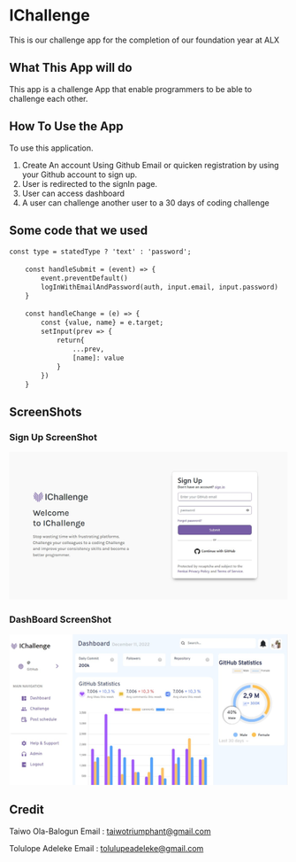 # IChallenge
This is our challenge app for the completion of our foundation year at ALX

## What This App will do
This app is a challenge App that enable programmers to be able to challenge each other.

## How To Use the App
To use this application.
1. Create An account Using Github Email or quicken registration by using your Github account to sign up.
2. User is redirected to the signIn page.
3. User can access dashboard
4. A user can challenge another user to a 30 days of coding challenge

## Some code that we used
```
const type = statedType ? 'text' : 'password';

    const handleSubmit = (event) => {
        event.preventDefault()
        logInWithEmailAndPassword(auth, input.email, input.password)
    }

    const handleChange = (e) => {
        const {value, name} = e.target;
        setInput(prev => { 
            return{
                ...prev,
                [name]: value
            }
        })
    }
```

## ScreenShots
### Sign Up ScreenShot
![signUp](./screenshots/signUp.jpg)
### DashBoard ScreenShot
![IChallenge](./screenshots/IChallenge.jpg)


## Credit
Taiwo Ola-Balogun 
Email : [taiwotriumphant@gmail.com](taiwotriumphant@gmail.com)

Tolulope Adeleke
Email : [tolulupeadeleke@gmail.com](tolulupeadeleke@gmail.com)
